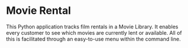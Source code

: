 # Movie Rental

This Python application tracks film rentals in a Movie Library. It enables every customer to see which movies are currently lent or available. All of this is facilitated through an easy-to-use menu within the command line.
